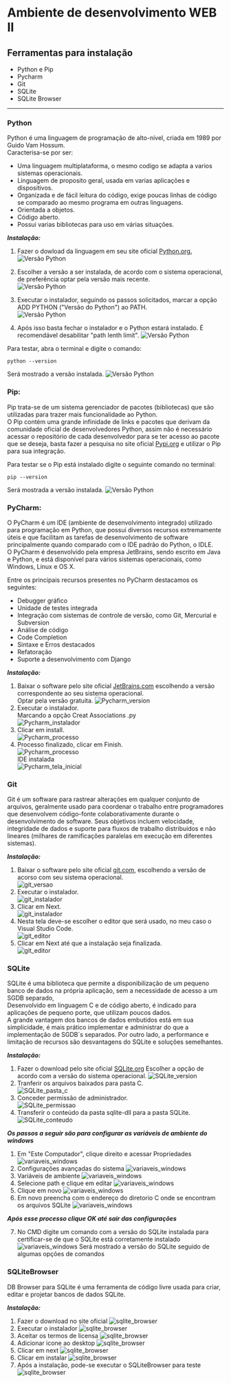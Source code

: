 # Ambiente de desenvolvimento WEB II

## Ferramentas para instalação

- Python e Pip
- Pycharm
- Git
- SQLite
- SQLite Browser

---

### **Python**

Python é uma linguagem de programação de alto-nível, criada em 1989 por
Guido Vam Hossum.  
Caracterisa-se por ser:

- Uma linguagem multiplataforma, o mesmo codigo se adapta a varios sistemas operacionais.
- Linguagem de proposito geral, usada em varias aplicações e dispositivos.
- Organizada e de fácil leitura do código, exige poucas linhas de código se comparado ao mesmo programa em outras linguagens.
- Orientada a objetos.
- Código aberto.
- Possui varias bibliotecas para uso em várias situações.

_**Instalação:**_

1. Fazer o dowload da linguagem em seu site oficial [Python.org.](https://www.python.org/)  
![Versão Python](https://github.com/CarlosMartinsIFPR2020/imagens/blob/cf58ca729186c71713b980a088d91346bc043b20/python01.png)

2. Escolher a versão a ser instalada, de acordo com o sistema operacional, de preferência optar pela versão mais recente.  
![Versão Python](https://github.com/CarlosMartinsIFPR2020/imagens/blob/6329a0e135f8a18e91fd7b4b1c63569e3190f8ca/python_versao.png)

3. Executar o instalador, seguindo os passos solicitados, marcar a opção ADD PYTHON ("Versão do Python") ao PATH.  
![Versão Python](https://github.com/CarlosMartinsIFPR2020/imagens/blob/d53f33e274b7d28490c4da692f88f172467daf2c/instalador.png)

4. Após isso basta fechar o instalador e o Python estará instalado. É recomendável desabilitar "path lenth limit".
![Versão Python](https://github.com/CarlosMartinsIFPR2020/imagens/blob/a22b29d008d18e305d90991ad2870c3314e848ed/python_finalizado.png)

Para testar, abra o terminal e digite o comando:  
```
python --version  
```
Será mostrado a versão instalada.
![Versão Python](https://github.com/CarlosMartinsIFPR2020/imagens/blob/ce55767aac69b1287d115d16425ec6ac2366e3e7/python_cmd_vers%C3%A3o.png)

### **Pip:**

Pip trata-se de um sistema gerenciador de pacotes (bibliotecas) que são utilizadas para trazer mais funcionalidade ao Python.  
O Pip contém uma grande infinidade de links e pacotes que derivam da comunidade oficial de desenvolvedores Python, assim não é necessário
acessar o repositório de cada desenvolvedor para se ter acesso ao pacote que se deseja, basta fazer a pesquisa no site oficial [Pypi.org](https://pypi.org/)
e utilizar o Pip para sua integração.

Para testar se o Pip está instalado digite o seguinte comando no terminal:
```
pip --version  
```
Será mostrada a versão instalada.
![Versão Python](https://github.com/CarlosMartinsIFPR2020/imagens/blob/dfbdb589ef385aa32514b35a0752bedb93e85b88/Pip_version.png)

### **PyCharm:**

O PyCharm é um IDE (ambiente de desenvolvimento integrado) utilizado para programação em Python, que possui diversos recursos
extremamente úteis e que facilitam as tarefas de desenvolvimento de software principalmente quando comparado com o
IDE padrão do Python, o IDLE.  
O PyCharm é desenvolvido pela empresa JetBrains, sendo escrito em Java e Python, e está disponível para vários
sistemas operacionais, como Windows, Linux e OS X.  

Entre os principais recursos presentes no PyCharm destacamos os seguintes:

- Debugger gráfico
- Unidade de testes integrada
- Integração com sistemas de controle de versão, como Git, Mercurial e Subversion
- Análise de código
- Code Completion
- Sintaxe e Erros destacados
- Refatoração
- Suporte a desenvolvimento com Django  

_**Instalação:**_

1. Baixar o software pelo site oficial [JetBrains.com](https://www.jetbrains.com/pt-br/pycharm/download/#section=windows) escolhendo a versão
correspondente ao seu sistema operacional.  
Optar pela versão gratuita.
![Pycharm_version](https://github.com/CarlosMartinsIFPR2020/imagens/blob/20349e99bd7a4e74df2bd5570ede6df180116822/pycharm_download_version.png)  
2. Executar o instalador.  
Marcando a opção Creat Associations .py  
![Pycharm_instalador](https://github.com/CarlosMartinsIFPR2020/imagens/blob/381c1b97c07dd53acda5cf519982589cd3814dde/pycharm_instalador_inicio.png)  
3. Clicar em install.  
![Pycharm_processo](https://github.com/CarlosMartinsIFPR2020/imagens/blob/381c1b97c07dd53acda5cf519982589cd3814dde/pycharm_instalador_processo.png)  
4. Processo finalizado, clicar em Finish.  
![Pycharm_processo](https://github.com/CarlosMartinsIFPR2020/imagens/blob/381c1b97c07dd53acda5cf519982589cd3814dde/pycharm_instalador_finalizado.png)  
IDE instalada  
![Pycharm_tela_inicial](https://github.com/CarlosMartinsIFPR2020/imagens/blob/c77335105d4679cc52f23fbc1f50d9af40efeb08/pycharm_tela_inicial.png)  


### **Git**  

Git é um software para rastrear alterações em qualquer conjunto de arquivos, geralmente usado para coordenar o trabalho entre programadores
que desenvolvem código-fonte colaborativamente durante o desenvolvimento de software. Seus objetivos incluem velocidade, integridade de dados
e suporte para fluxos de trabalho distribuídos e não lineares (milhares de ramificações paralelas em execução em diferentes sistemas).  

_**Instalação:**_

1. Baixar o software pelo site oficial [git.com](https://git-scm.com/downloads), escolhendo a versão de acorso com seu sistema operacional.  
![git_versao](https://github.com/CarlosMartinsIFPR2020/imagens/blob/c655217bcc51183425bdbb17417efecb03a2b9d0/1-git_versao_download.png)  
2. Executar o instalador.  
![git_instalador](https://github.com/CarlosMartinsIFPR2020/imagens/blob/c655217bcc51183425bdbb17417efecb03a2b9d0/2-git_instalador.png)  
3. Clicar em Next.  
![git_instalador](https://github.com/CarlosMartinsIFPR2020/imagens/blob/c655217bcc51183425bdbb17417efecb03a2b9d0/3-git_instalador.png)  
4. Nesta tela deve-se escolher o editor que será usado, no meu caso o Visual Studio Code.  
![git_editor](https://github.com/CarlosMartinsIFPR2020/imagens/blob/c655217bcc51183425bdbb17417efecb03a2b9d0/4-git_instalador_selecionar_editor.png)  
5. Clicar em Next até que a instalação seja finalizada.  
![git_editor](https://github.com/CarlosMartinsIFPR2020/imagens/blob/3c2360e6f2ce7107b8ae9fdb359b51b2d6b2fb2e/git_finalizado.png)  

### **SQLite**  

SQLite é uma biblioteca que permite a disponibilização de um pequeno banco de dados na própria aplicação, sem a necessidade de acesso a um SGDB separado,  
Desenvolvido em linguagem C e de código aberto, é indicado para aplicações de pequeno porte, que utilizam poucos dados.  
A grande vantagem dos bancos de dados embutidos está em sua simplicidade, é mais prático implementar e administrar do que a implementação de SGDB´s separados.
Por outro lado, a performance e limitação de recursos são desvantagens do SQLite e soluções semelhantes.

_**Instalação:**_

1. Fazer o download pelo site oficial [SQLite.org](https://www.sqlite.org/download.html)
Escolher a opção de acordo com a versão do sistema operacional.
![SQLite_version](https://github.com/CarlosMartinsIFPR2020/imagens/blob/12113f8d2ad1a42929d078ff6cf5561fd9c50e2a/1-SQLite_version.png)  
2. Tranferir os arquivos baixados para pasta C.  
![SQLite_pasta_c](https://github.com/CarlosMartinsIFPR2020/imagens/blob/12113f8d2ad1a42929d078ff6cf5561fd9c50e2a/2-SQLite_transferir_pasta_C.png)  
3. Conceder permissão de administrador.  
![SQLite_permissao](https://github.com/CarlosMartinsIFPR2020/imagens/blob/12113f8d2ad1a42929d078ff6cf5561fd9c50e2a/3-SQLite_transferir_pasta_C_administrador.png)  
4. Transferir o conteúdo da pasta sqlite-dll para a pasta SQLite.  
![SQLite_conteudo](https://github.com/CarlosMartinsIFPR2020/imagens/blob/12113f8d2ad1a42929d078ff6cf5561fd9c50e2a/5-SQLite_conte%C3%BAdo.png)  

_**Os passos a seguir são para configurar as variáveis de ambiente do windows**_

1. Em "Este Computador", clique direito e acessar Propriedades
![variaveis_windows](https://github.com/CarlosMartinsIFPR2020/imagens/blob/12113f8d2ad1a42929d078ff6cf5561fd9c50e2a/6-SQLite_propriedades_de_ambiente.png)  
2. Configurações avançadas do sistema
![variaveis_windows](https://github.com/CarlosMartinsIFPR2020/imagens/blob/12113f8d2ad1a42929d078ff6cf5561fd9c50e2a/7-SQLite_propriedades_de_ambiente_configura%C3%A7%C3%B5es.png)  
3. Variáveis de ambiente
![variaveis_windows](https://github.com/CarlosMartinsIFPR2020/imagens/blob/12113f8d2ad1a42929d078ff6cf5561fd9c50e2a/8-SQLite_variaveis_de_ambiente.png)  
4. Selecione path e clique em editar
![variaveis_windows](https://github.com/CarlosMartinsIFPR2020/imagens/blob/1004179ae49e1c871a5d3181470feb3d4ebe1f58/9-SQLite_variaveis_de_ambiente_editar_path.png)  
5. Clique em novo
![variaveis_windows](https://github.com/CarlosMartinsIFPR2020/imagens/blob/12113f8d2ad1a42929d078ff6cf5561fd9c50e2a/10-SQLite_variaveis_de_ambiente_editar_novo.png)  
6. Em novo preencha com o endereço do diretorio C onde se encontram os arquivos SQLite
![variaveis_windows](https://github.com/CarlosMartinsIFPR2020/imagens/blob/1004179ae49e1c871a5d3181470feb3d4ebe1f58/11-SQLite_caminho_pasta_SQLite.png) 

_**Após esse processo clique OK até sair das configurações**_

7. No CMD digite um comando com a versão do SQLite instalada para certificar-se de que o SQLite está corretamente instalado
![variaveis_windows](https://github.com/CarlosMartinsIFPR2020/imagens/blob/1004179ae49e1c871a5d3181470feb3d4ebe1f58/12-SQLite_teste_CMD.png) 
Será mostrado a versão do SQLite seguido de algumas opções de comandos  

### **SQLiteBrowser**  

DB Browser para SQLite é uma ferramenta de código livre usada para criar, editar e projetar bancos de dados SQLite.  

_**Instalação:**_

1. Fazer o download no site oficial
![sqlite_browser](https://github.com/CarlosMartinsIFPR2020/imagens/blob/6fb43739ba4794e43c52e14723661f8b020c7150/1-sqlite_brownser_download.png) 
2. Executar o instalador
![sqlite_browser](https://github.com/CarlosMartinsIFPR2020/imagens/blob/6fb43739ba4794e43c52e14723661f8b020c7150/2-sqlite_brownser_instalador.png) 
3. Aceitar os termos de licensa
![sqlite_browser](https://github.com/CarlosMartinsIFPR2020/imagens/blob/6fb43739ba4794e43c52e14723661f8b020c7150/3-sqlite_brownser_instalador.png) 
4. Adicionar icone ao desktop
![sqlite_browser](https://github.com/CarlosMartinsIFPR2020/imagens/blob/6fb43739ba4794e43c52e14723661f8b020c7150/4-sqlite_brownser_instalador.png) 
5. Clicar em next
![sqlite_browser](https://github.com/CarlosMartinsIFPR2020/imagens/blob/6fb43739ba4794e43c52e14723661f8b020c7150/5-sqlite_brownser_instalador.png) 
6. Clicar em instalar
![sqlite_browser](https://github.com/CarlosMartinsIFPR2020/imagens/blob/6fb43739ba4794e43c52e14723661f8b020c7150/6-sqlite_brownser_instalador.png) 
7. Após a instalação, pode-se executar o SQLiteBrowser para teste
![sqlite_browser](https://github.com/CarlosMartinsIFPR2020/imagens/blob/6fb43739ba4794e43c52e14723661f8b020c7150/8-sqlite_brownser_instalador.png) 
























